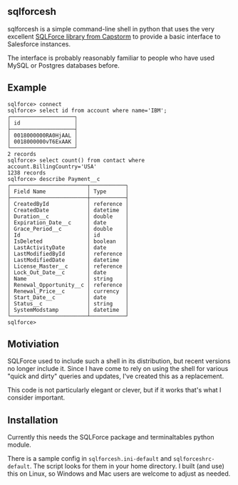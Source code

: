 ## sqlforcesh

sqlforcesh is a simple command-line shell in python that uses the very excellent 
[SQLForce library from Capstorm](https://www.capstorm.com/sqlforce-project)
to provide a basic interface to Salesforce instances.  

The interface is probably reasonably familiar to people who have used MySQL or
Postgres databases before.

## Example

```
sqlforce> connect
sqlforce> select id from account where name='IBM';
┌────────────────────┐
│ id                 │
├────────────────────┤
│ 0018000000RA0HjAAL │
│ 0018000000vT6ExAAK │
└────────────────────┘
2 records
sqlforce> select count() from contact where account.BillingCountry='USA'
1238 records
sqlforce> describe Payment__c
┌────────────────────────┬───────────┐
│ Field Name             │ Type      │
├────────────────────────┼───────────┤
│ CreatedById            │ reference │
│ CreatedDate            │ datetime  │
│ Duration__c            │ double    │
│ Expiration_Date__c     │ date      │
│ Grace_Period__c        │ double    │
│ Id                     │ id        │
│ IsDeleted              │ boolean   │
│ LastActivityDate       │ date      │
│ LastModifiedById       │ reference │
│ LastModifiedDate       │ datetime  │
│ License_Master__c      │ reference │
│ Lock_Out_Date__c       │ date      │
│ Name                   │ string    │
│ Renewal_Opportunity__c │ reference │
│ Renewal_Price__c       │ currency  │
│ Start_Date__c          │ date      │
│ Status__c              │ string    │
│ SystemModstamp         │ datetime  │
└────────────────────────┴───────────┘
sqlforce>
```

## Motiviation

SQLForce used to include such a shell in its distribution, but recent versions no longer include it.
Since I have come to rely on using the shell for various "quick and dirty" queries and updates, I've 
created this as a replacement.

This code is not particularly elegant or clever, but if it works that's what I consider important.

## Installation

Currently this needs the SQLForce package and terminaltables python module.

There is a sample config in `sqlforcesh.ini-default` and `sqlforceshrc-default`.  The script looks for
them in your home directory.  I built (and use) this on Linux, so Windows and Mac users are welcome to 
adjust as needed.


